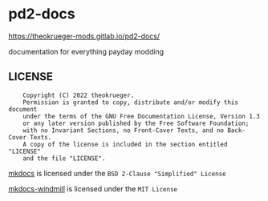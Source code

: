 # pd2-docs

https://theokrueger-mods.gitlab.io/pd2-docs/

documentation for everything payday modding

## LICENSE

```
    Copyright (C) 2022 theokrueger.
    Permission is granted to copy, distribute and/or modify this document
    under the terms of the GNU Free Documentation License, Version 1.3
    or any later version published by the Free Software Foundation;
    with no Invariant Sections, no Front-Cover Texts, and no Back-Cover Texts.
    A copy of the license is included in the section entitled "LICENSE"
    and the file "LICENSE".
```

[mkdocs](https://www.mkdocs.org/) is licensed under the `BSD 2-Clause "Simplified" License`

[mkdocs-windmill](https://github.com/gristlabs/mkdocs-windmill) is licensed under the `MIT License`
